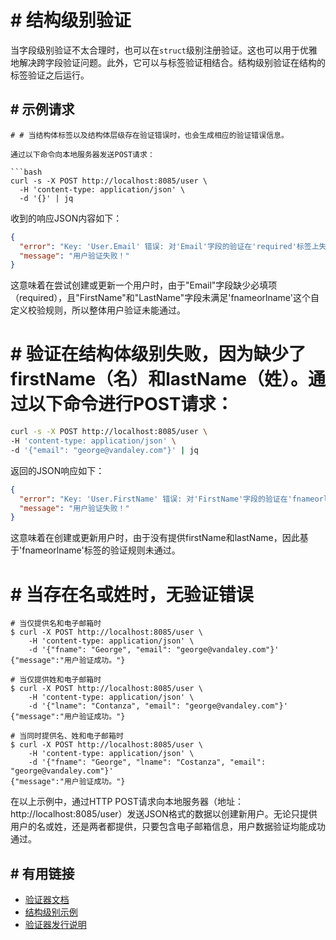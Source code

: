 # # 结构级别验证

当字段级别验证不太合理时，也可以在`struct`级别注册验证。这也可以用于优雅地解决跨字段验证问题。此外，它可以与标签验证相结合。结构级别验证在结构的标签验证之后运行。
## # 示例请求

```shell
# # 当结构体标签以及结构体层级存在验证错误时，也会生成相应的验证错误信息。

通过以下命令向本地服务器发送POST请求：

```bash
curl -s -X POST http://localhost:8085/user \
  -H 'content-type: application/json' \
  -d '{}' | jq
```

收到的响应JSON内容如下：

```json
{
  "error": "Key: 'User.Email' 错误: 对'Email'字段的验证在'required'标签上失败\nKey: 'User.FirstName' 错误: 对'FirstName'字段的验证在'fnameorlname'标签上失败\nKey: 'User.LastName' 错误: 对'LastName'字段的验证在'fnameorlname'标签上失败",
  "message": "用户验证失败！"
}
```

这意味着在尝试创建或更新一个用户时，由于"Email"字段缺少必填项（required），且"FirstName"和"LastName"字段未满足'fnameorlname'这个自定义校验规则，所以整体用户验证未能通过。
# # 验证在结构体级别失败，因为缺少了firstName（名）和lastName（姓）。通过以下命令进行POST请求：

```bash
curl -s -X POST http://localhost:8085/user \
-H 'content-type: application/json' \
-d '{"email": "george@vandaley.com"}' | jq
```

返回的JSON响应如下：

```json
{
  "error": "Key: 'User.FirstName' 错误: 对'FirstName'字段的验证在'fnameorlname'标签上失败\nKey: 'User.LastName' 错误: 对'LastName'字段的验证在'fnameorlname'标签上失败",
  "message": "用户验证失败！"
}
```

这意味着在创建或更新用户时，由于没有提供firstName和lastName，因此基于'fnameorlname'标签的验证规则未通过。
# # 当存在名或姓时，无验证错误

```shell
# 当仅提供名和电子邮箱时
$ curl -X POST http://localhost:8085/user \
    -H 'content-type: application/json' \
    -d '{"fname": "George", "email": "george@vandaley.com"}'
{"message":"用户验证成功。"}

# 当仅提供姓和电子邮箱时
$ curl -X POST http://localhost:8085/user \
    -H 'content-type: application/json' \
    -d '{"lname": "Contanza", "email": "george@vandaley.com"}'
{"message":"用户验证成功。"}

# 当同时提供名、姓和电子邮箱时
$ curl -X POST http://localhost:8085/user \
    -H 'content-type: application/json' \
    -d '{"fname": "George", "lname": "Costanza", "email": "george@vandaley.com"}'
{"message":"用户验证成功。"}
```

在以上示例中，通过HTTP POST请求向本地服务器（地址：http://localhost:8085/user）发送JSON格式的数据以创建新用户。无论只提供用户的名或姓，还是两者都提供，只要包含电子邮箱信息，用户数据验证均能成功通过。
## # 有用链接

- [验证器文档](https://pkg.go.dev/github.com/go-playground/validator/v10#Validate.RegisterStructValidation)
- [结构级别示例](https://github.com/go-playground/validator/blob/master/_examples/struct-level/main.go)
- [验证器发行说明](https://github.com/go-playground/validator/releases/tag/v10.7.0)
